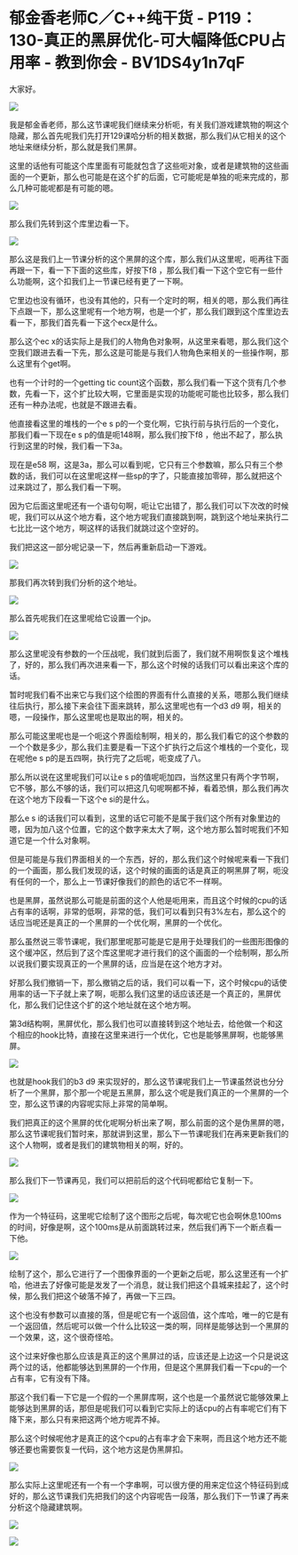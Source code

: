 # 郁金香老师C／C++纯干货 - P119：130-真正的黑屏优化-可大幅降低CPU占用率 - 教到你会 - BV1DS4y1n7qF

大家好。

![](img/ff92a873945e5b691fb26aaf8e98a0d4_1.png)

我是郁金香老师，那么这节课呢我们继续来分析呃，有关我们游戏建筑物的啊这个隐藏，那么首先呢我们先打开129课哈分析的相关数据，那么我们从它相关的这个地址来继续分析，那么就是我们黑屏。

这里的话他有可能这个库里面有可能就包含了这些呃对象，或者是建筑物的这些画面的一个更新，那么也可能是在这个扩的后面，它可能呢是单独的呃来完成的，那么几种可能呢都是有可能的嗯。



![](img/ff92a873945e5b691fb26aaf8e98a0d4_3.png)

那么我们先转到这个库里边看一下。

![](img/ff92a873945e5b691fb26aaf8e98a0d4_5.png)

那么这是我们上一节课分析的这个黑屏的这个库，那么我们从这里呢，呃再往下面再跟一下，看一下下面的这些库，好按下f8 ，那么我们看一下这个空它有一些什么功能啊，这个扣我们上一节课已经有更了一下啊。

它里边也没有循环，也没有其他的，只有一个定时的啊，相关的嗯，那么我们再往下点跟一下，那么这里呢有一个地方啊，也是一个扩，那么我们跟到这个库里边去看一下，那我们首先看一下这个ecx是什么。

那么这个ec x的话实际上是我们的人物角色对象啊，从这里来看嗯，那么我们这个空我们跟进去看一下先，那么这是可能是与我们人物角色来相关的一些操作啊，那么这里有个get啊。

也有一个计时的一个getting tic count这个函数，那么我们看一下这个货有几个参数，先看一下，这个扩比较大啊，它里面是实现的功能呢可能也比较多，那么我们还有一种办法呢，也就是不跟进去看。

他直接看这里的堆栈的一个e s p的一个变化啊，它执行前与执行后的一个变化，那我们看一下现在e s p的值是呃148啊，那么我们按下f8 ，他出不起了，那么执行到这里的时候，我们看一下3a。

现在是e58 啊，这是3a，那么可以看到呢，它只有三个参数嘛，那么只有三个参数的话，我们可以在这里呢这样一些sp的字了，只能直接加零碎，那么就把这个过来跳过了，那么我们看一下啊。

因为它后面这里呢还有一个语句句啊，呃让它出错了，那么我们可以下次改的时候呢，我们可以从这个地方看，这个地方呢我们直接跳到啊，跳到这个地址来执行二七比比一这个地方，啊这样的话我们就跳过这个空好的。

我们把这这一部分呢记录一下，然后再重新启动一下游戏。

![](img/ff92a873945e5b691fb26aaf8e98a0d4_7.png)

那我们再次转到我们分析的这个地址。

![](img/ff92a873945e5b691fb26aaf8e98a0d4_9.png)

那么首先呢我们在这里呢给它设置一个jp。

![](img/ff92a873945e5b691fb26aaf8e98a0d4_11.png)

那么这里呢没有参数的一个压战呢，我们就到后面了，我们就不用啊恢复这个堆栈了，好的，那么我们再次进来看一下，那么这个时候的话我们可以看出来这个库的话。

暂时呢我们看不出来它与我们这个绘图的界面有什么直接的关系，嗯那么我们继续往后执行，那么接下来会往下面来跳转，那么这里呢也有一个d3 d9 啊，相关的嗯，一段操作，那么这里呢也是取出的啊，相关的。

那么可能这里呢也是一个呃这个界面绘制啊，相关的，那么我们看它的这个参数的一个个数是多少，那么我们主要是看一下这个扩执行之后这个堆栈的一个变化，现在呢他e s p的是五四啊，执行完了之后呢，呃变成了八。

那么所以说在这里呢我们可以让e s p的值呢呃加四，当然这里只有两个字节啊，它不够，那么不够的话，我们可以把这几句呢啊都不掉，看着恐惧，那么我们再次在这个地方下段看一下这个e si的是什么。

那么e s i的话我们可以看到，这里的话它可能不是属于我们这个所有对象里边的嗯，因为加八这个位置，它的这个数字来太大了啊，这个地方那么暂时呢我们不知道它是一个什么对象啊。

但是可能是与我们界面相关的一个东西，好的，那么我们这个时候呢来看一下我们的一个画面，那么我们发现的话，这个时候的画面的话是真正的啊黑屏了啊，呃没有任何的一个，那么上一节课好像我们的颜色的话它不一样啊。

也是黑屏，虽然说那么可能是前面的这个人他是呃用来，而且这个时候的cpu的话占有率的话啊，非常的低啊，非常的低，我们可以看到只有3%左右，那么这个的话应当呢还是真正的一个黑屏的一个优化啊，黑屏的一个优化。

那么虽然说三零节课呢，我们那里呢那可能是它是用于处理我们的一些图形图像的这个缓冲区，然后到了这个库这里呢才进行我们的这个画面的一个绘制啊，那么所以说我们要实现真正的一个黑屏的话，应当是在这个地方才对。

好那么我们撤销一下，那么撤销之后的话，我们可以看一下，这个时候cpu的话使用率的话一下子就上来了啊，呃那么我们这里的话应该还是一个真正的，黑屏优化，那么我们记住这个扩的这个地址就在这个地方啊。

第3d结构啊，黑屏优化，那么我们也可以直接转到这个地址去，给他做一个和这个相应的hook比特，直接在这里来进行一个优化，它也是能够黑屏啊，也能够黑屏。



![](img/ff92a873945e5b691fb26aaf8e98a0d4_13.png)

也就是hook我们的b3 d9 来实现好的，那么这节课呢我们上一节课虽然说也分分析了一个黑屏，那个那一个呢是五黑屏，那么这个呢是我们真正的一个黑屏的一个空，那么这节课的内容呢实际上非常的简单啊。

我们把真正的这个黑屏的优化呢啊分析出来了啊，那么前面的这个是伪黑屏的嗯，那么这节课呢我们暂时来，那就讲到这里，那么下一节课呢我们在再来更新我们的这个人物啊，或者是我们的建筑物相关的啊，好的。



![](img/ff92a873945e5b691fb26aaf8e98a0d4_15.png)

那么我们下一节课再见，我们可以把前后的这个代码呢都给它复制一下。

![](img/ff92a873945e5b691fb26aaf8e98a0d4_17.png)

作为一个特征码，这里呢它绘制了这个图形之后呢，每次呢它也会啊休息100ms的时间，好像是啊，这个100ms是从前面跳转过来，然后我们再下一个断点看一下他。



![](img/ff92a873945e5b691fb26aaf8e98a0d4_19.png)

绘制了这个，那么它进行了一个图像界面的一个更新之后呢，那么这里还有一个扩哈，他进去了好像可能是发发了一个消息，就让我们把这个县城来挂起了，这个时候，那么我们把这个破落不掉了，再做一下三四。

这个也没有参数可以直接的落，但是呢它有一个返回值，这个库哈，唯一的它是有一个返回值，然后呢可以做一个什么比较这一类的啊，同样是能够达到一个黑屏的一个效果，这，这个很奇怪哈。

这个过来好像也那么应该是真正的这个黑屏过的话，应该还是上边这一个只是说这两个过的话，他都能够达到黑屏的一个作用，但是这个黑屏我们看一下cpu的一个占有率，它有没有下降。

那这个我们看一下它是一个假的一个黑屏库啊，这个也是一个虽然说它能够效果上能够达到黑屏的话，那但是呢我们可以看到它实际上的话cpu的占有率呢它们有下降下来，那么只有来把这两个地方呢弄不掉。

那么这个时候呢他才是真正的这个cpu的占有率才会下来啊，而且这个地方还不能够还要也需要恢复一代码，这个地方这是伪黑屏扣。



![](img/ff92a873945e5b691fb26aaf8e98a0d4_21.png)

那么实际上这里呢还有一个有一个字串啊，可以很方便的用来定位这个特征码到成好的，那么这节课我们先把我们的这个内容呢告一段落，那么我们下一节课了再来分析这个隐藏建筑啊。



![](img/ff92a873945e5b691fb26aaf8e98a0d4_23.png)

![](img/ff92a873945e5b691fb26aaf8e98a0d4_24.png)